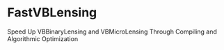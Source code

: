 # FastVBLensing
Speed Up VBBinaryLensing and VBMicroLensing Through Compiling and Algorithmic Optimization

